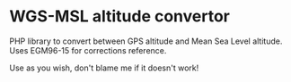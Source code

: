 # WGS-MSL altitude convertor

PHP library to convert between GPS altitude and Mean Sea Level altitude. Uses EGM96-15 for corrections reference.

Use as you wish, don't blame me if it doesn't work!